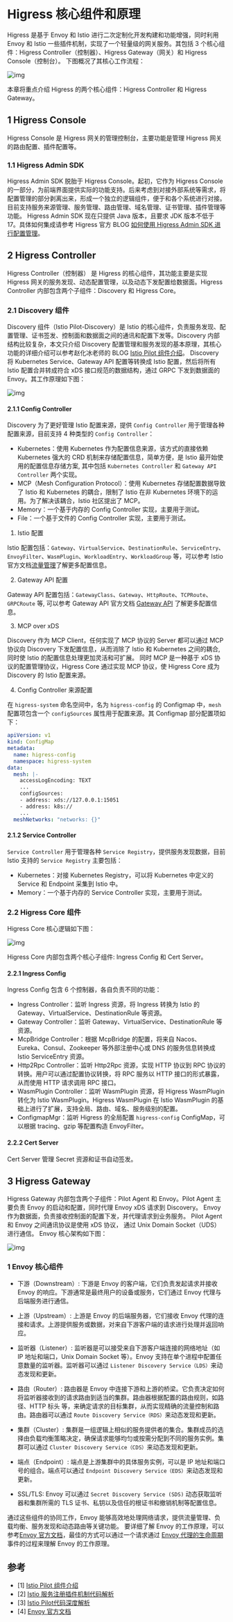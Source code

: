 # Higress 核心组件和原理

Higress 是基于 Envoy 和 Istio 进行二次定制化开发构建和功能增强，同时利用 Envoy 和 Istio 一些插件机制，实现了一个轻量级的网关服务。其包括 3 个核心组件：Higress Controller（控制器）、Higress Gateway（网关）和 Higress Console（控制台）。
下图概况了其核心工作流程：

![img](./images/img_02_01.png)

本章将重点介绍 Higress 的两个核心组件：Higress Controller 和 Higress Gateway。

## 1 Higress Console

Higress Console 是 Higress 网关的管理控制台，主要功能是管理 Higress 网关的路由配置、插件配置等。

### 1.1 Higress Admin SDK

Higress Admin SDK 脱胎于 Higress Console。起初，它作为 Higress Console 的一部分，为前端界面提供实际的功能支持。后来考虑到对接外部系统等需求，将配置管理的部分剥离出来，形成一个独立的逻辑组件，便于和各个系统进行对接。目前支持服务来源管理、服务管理、路由管理、域名管理、证书管理、插件管理等功能。
Higress Admin SDK 现在只提供 Java 版本，且要求 JDK 版本不低于 17。具体如何集成请参考 Higress 官方 BLOG [如何使用 Higress Admin SDK 进行配置管理](https://higress.io/zh-cn/blog/admin-sdk-intro)。

## 2 Higress Controller

Higress Controller（控制器） 是 Higress 的核心组件，其功能主要是实现 Higress 网关的服务发现、动态配置管理，以及动态下发配置给数据面。Higress Controller 内部包含两个子组件：Discovery 和  Higress Core。

### 2.1 Discovery 组件

Discovery 组件（Istio Pilot-Discovery）是 Istio 的核心组件，负责服务发现、配置管理、证书签发、控制面和数据面之间的通讯和配置下发等。Discovery 内部结构比较复杂，本文只介绍 Discovery 配置管理和服务发现的基本原理，其核心功能的详细介绍可以参考赵化冰老师的 BLOG [Istio Pilot 组件介绍](https://www.zhaohuabing.com/post/2019-10-21-pilot-discovery-code-analysis/)。
Discovery 将 Kubernetes Service、Gateway API 配置等转换成 Istio 配置，然后将所有 Istio 配置合并转成符合 xDS 接口规范的数据结构，通过 GRPC 下发到数据面的 Envoy。其工作原理如下图：

![img](./images/img_02_02.png)

#### 2.1.1 Config Controller

Discovery 为了更好管理 Istio 配置来源，提供 `Config Controller` 用于管理各种配置来源，目前支持 4 种类型的 `Config Controller`：

- Kubernetes：使用 Kubernetes 作为配置信息来源，该方式的直接依赖 Kubernetes 强大的 CRD 机制来存储配置信息，简单方便，是 Istio 最开始使用的配置信息存储方案, 其中包括 `Kubernetes Controller` 和 `Gateway API Controller` 两个实现。
- MCP（Mesh Configuration Protocol）：使用 Kubernetes 存储配置数据导致了 Istio 和 Kubernetes 的耦合，限制了 Istio 在非 Kubernetes 环境下的运用。为了解决该耦合，Istio 社区提出了 MCP。
- Memory：一个基于内存的 Config Controller 实现，主要用于测试。
- File：一个基于文件的 Config Controller 实现，主要用于测试。

1. Istio 配置

Istio 配置包括：`Gateway`、`VirtualService`、`DestinationRule`、`ServiceEntry`、`EnvoyFilter`、`WasmPlugin`、`WorkloadEntry`、`WorkloadGroup` 等，可以参考 Istio 官方文档[流量管理](https://istio.io/latest/zh/docs/reference/config/networking/)了解更多配置信息。

2. Gateway API 配置

Gateway API 配置包括：`GatewayClass`、`Gateway`、`HttpRoute`、`TCPRoute`、`GRPCRoute` 等, 可以参考 Gateway API 官方文档 [Gateway API](https://gateway-api.sigs.k8s.io/api-types/gateway/) 了解更多配置信息。

3. MCP over xDS

Discovery 作为 MCP Client，任何实现了 MCP 协议的 Server 都可以通过 MCP 协议向 Discovery 下发配置信息，从而消除了 Istio 和 Kubernetes 之间的耦合, 同时使 Istio 的配置信息处理更加灵活和可扩展。
同时 MCP 是一种基于 xDS 协议的配置管理协议，Higress Core 通过实现 MCP 协议，使 Higress Core 成为 Discovery 的 Istio 配置来源。

4. Config Controller 来源配置

在 `higress-system` 命名空间中，名为 `higress-config` 的 Configmap 中，`mesh` 配置项包含一个 `configSources` 属性用于配置来源。其 Configmap 部分配置项如下：

```yaml
apiVersion: v1
kind: ConfigMap
metadata:
  name: higress-config
  namespace: higress-system
data:
  mesh: |-
    accessLogEncoding: TEXT
    ...
    configSources:
    - address: xds://127.0.0.1:15051
    - address: k8s://
    ...
  meshNetworks: "networks: {}"
```

#### 2.1.2 Service Controller

`Service Controller` 用于管理各种 `Service Registry`，提供服务发现数据，目前 Istio 支持的 `Service Registry` 主要包括：

- Kubernetes：对接 Kubernetes Registry，可以将 Kubernetes 中定义的 Service 和 Endpoint 采集到 Istio 中。
- Memory：一个基于内存的 Service Controller 实现，主要用于测试。

### 2.2 Higress Core 组件

Higress Core 核心逻辑如下图：

![img](./images/img_02_03.png)


Higress Core 内部包含两个核心子组件: Ingress Config 和 Cert Server。

#### 2.2.1 Ingress Config

Ingress Config 包含 6 个控制器，各自负责不同的功能：

- Ingress Controller：监听 Ingress 资源，将 Ingress 转换为 Istio 的 Gateway、VirtualService、DestinationRule 等资源。
- Gateway Controller：监听 Gateway、VirtualService、DestinationRule 等资源。
- McpBridge Controller：根据 McpBridge 的配置，将来自 Nacos、Eureka、Consul、Zookeeper 等外部注册中心或 DNS 的服务信息转换成 Istio ServiceEntry 资源。
- Http2Rpc Controller：监听 Http2Rpc 资源，实现 HTTP 协议到 RPC 协议的转换。用户可以通过配置协议转换，将 RPC 服务以 HTTP 接口的形式暴露，从而使用 HTTP 请求调用 RPC 接口。
- WasmPlugin Controller：监听 WasmPlugin 资源，将 Higress WasmPlugin 转化为 Istio WasmPlugin。Higress WasmPlugin 在 Istio WasmPlugin 的基础上进行了扩展，支持全局、路由、域名、服务级别的配置。
- ConfigmapMgr：监听 Higress 的全局配置 `higress-config` ConfigMap，可以根据 tracing、gzip 等配置构造 EnvoyFilter。

#### 2.2.2 Cert Server

Cert Server 管理 Secret 资源和证书自动签发。

## 3 Higress Gateway

Higress Gateway 内部包含两个子组件：Pilot Agent 和 Envoy。Pilot Agent 主要负责 Envoy 的启动和配置，同时代理 Envoy xDS 请求到 Discovery。 Envoy 作为数据面，负责接收控制面的配置下发，并代理请求到业务服务。 Pilot Agent 和 Envoy 之间通讯协议是使用 xDS 协议， 通过 Unix Domain Socket（UDS）进行通信。
Envoy 核心架构如下图：

![img](./images/img_02_04.png)

### 1 Envoy 核心组件

- 下游（Downstream）:
  下游是 Envoy 的客户端，它们负责发起请求并接收 Envoy 的响应。下游通常是最终用户的设备或服务，它们通过 Envoy 代理与后端服务进行通信。

- 上游（Upstream）:
  上游是 Envoy 的后端服务器，它们接收 Envoy 代理的连接和请求。上游提供服务或数据，对来自下游客户端的请求进行处理并返回响应。

- 监听器（Listener）:
  监听器是可以接受来自下游客户端连接的网络地址（如 IP 地址和端口，Unix Domain Socket 等）。Envoy 支持在单个进程中配置任意数量的监听器。监听器可以通过 `Listener Discovery Service（LDS）`来动态发现和更新。

- 路由（Router）:
  路由器是 Envoy 中连接下游和上游的桥梁。它负责决定如何将监听器接收到的请求路由到适当的集群。路由器根据配置的路由规则，如路径、HTTP 标头 等，来确定请求的目标集群，从而实现精确的流量控制和路由。路由器可以通过 `Route Discovery Service（RDS）`来动态发现和更新。

- 集群（Cluster）:
  集群是一组逻辑上相似的服务提供者的集合。集群成员的选择由负载均衡策略决定，确保请求能够均匀或按需分配到不同的服务实例。集群可以通过 `Cluster Discovery Service（CDS）`来动态发现和更新。

- 端点（Endpoint）:
  端点是上游集群中的具体服务实例，可以是 IP 地址和端口号的组合。端点可以通过 `Endpoint Discovery Service（EDS）`来动态发现和更新。

- SSL/TLS:
  Envoy 可以通过 `Secret Discovery Service (SDS)` 动态获取监听器和集群所需的 TLS 证书、私钥以及信任的根证书和撤销机制等配置信息。

通过这些组件的协同工作，Envoy 能够高效地处理网络请求，提供流量管理、负载均衡、服务发现和动态路由等关键功能。
要详细了解 Envoy 的工作原理，可以参考[Envoy 官方文档](https://www.envoyproxy.io/docs/envoy/latest/intro/intro)，最佳的方式可以通过一个请求通过 [Envoy 代理的生命周期](https://www.envoyproxy.io/docs/envoy/latest/intro/life_of_a_request)事件的过程来理解 Envoy 的工作原理。


## 参考

- [1] [Istio Pilot 组件介绍](https://www.zhaohuabing.com/post/2019-10-21-pilot-discovery-code-analysis/)
- [2] [Istio 服务注册插件机制代码解析](https://www.zhaohuabing.com/post/2019-02-18-pilot-service-registry-code-analysis/)
- [3] [Istio Pilot代码深度解析](https://www.zhaohuabing.com/post/2019-10-21-pilot-discovery-code-analysis/)
- [4] [Envoy 官方文档](https://www.envoyproxy.io/docs/envoy/latest/intro/intro)